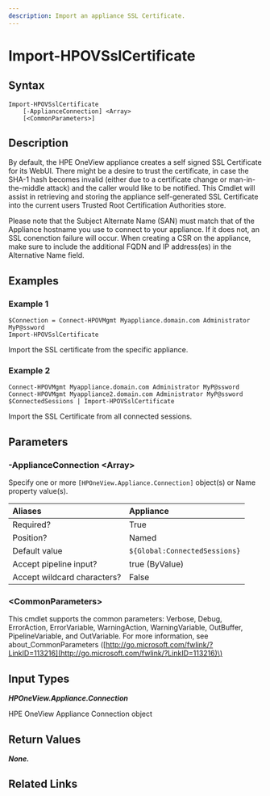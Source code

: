 ```yaml
---
description: Import an appliance SSL Certificate.
---
```


# Import-HPOVSslCertificate

## Syntax

```text
Import-HPOVSslCertificate
    [-ApplianceConnection] <Array>
    [<CommonParameters>]
```

## Description

By default, the HPE OneView appliance creates a self signed SSL Certificate for its WebUI. There might be a desire to trust the certificate, in case the SHA-1 hash becomes invalid \(either due to a certificate change or man-in-the-middle attack\) and the caller would like to be notified. This Cmdlet will assist in retrieving and storing the appliance self-generated SSL Certificate into the current users Trusted Root Certification Authorities store.

Please note that the Subject Alternate Name \(SAN\) must match that of the Appliance hostname you use to connect to your appliance. If it does not, an SSL conenction failure will occur. When creating a CSR on the appliance, make sure to include the additional FQDN and IP address\(es\) in the Alternative Name field.

## Examples

### Example 1

```text
$Connection = Connect-HPOVMgmt Myappliance.domain.com Administrator MyP@ssword
Import-HPOVSslCertificate
```

Import the SSL certificate from the specific appliance.

### Example 2

```text
Connect-HPOVMgmt Myappliance.domain.com Administrator MyP@ssword
Connect-HPOVMgmt Myappliance2.domain.com Administrator MyP@ssword
$ConnectedSessions | Import-HPOVSslCertificate
```

Import the SSL Certificate from all connected sessions.

## Parameters

### -ApplianceConnection &lt;Array&gt;

Specify one or more `[HPOneView.Appliance.Connection]` object\(s\) or Name property value\(s\).

| Aliases | Appliance |
| :--- | :--- |
| Required? | True |
| Position? | Named |
| Default value | `${Global:ConnectedSessions}` |
| Accept pipeline input? | true \(ByValue\) |
| Accept wildcard characters? | False |

### &lt;CommonParameters&gt;

This cmdlet supports the common parameters: Verbose, Debug, ErrorAction, ErrorVariable, WarningAction, WarningVariable, OutBuffer, PipelineVariable, and OutVariable. For more information, see about\_CommonParameters \([http://go.microsoft.com/fwlink/?LinkID=113216](http://go.microsoft.com/fwlink/?LinkID=113216)\)

## Input Types

_**HPOneView.Appliance.Connection**_

HPE OneView Appliance Connection object

## Return Values

_**None.**_

## Related Links

